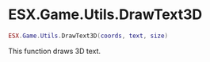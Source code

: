 # ESX.Game.Utils.DrawText3D

```lua
ESX.Game.Utils.DrawText3D(coords, text, size)
```

This function draws 3D text.
